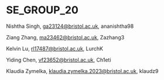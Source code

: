 # SE_GROUP_20

Nishtha Singh, ga23124@bristol.ac.uk, ananishtha98

Ziang Zhang, ma23462@bristol.ac.uk, Zazhang3

Kelvin Lu, rl17487@bristol.ac.uk, LurchK

Yiding Chen, vf23652@bristol.ac.uk, Ch1eti

Klaudia Zymelka, klaudia.zymelka.2023@bristol.ac.uk, klaudz9
